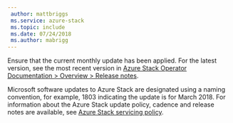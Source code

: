 ```yaml
---
 author: mattbriggs
 ms.service: azure-stack
 ms.topic: include
 ms.date: 07/24/2018
 ms.author: mabrigg
---
```


Ensure that the current monthly update has been applied. For the latest version, see the most recent version in [Azure Stack Operator Documentation > Overview > Release notes](https://docs.microsoft.com/en-us/azure/azure-stack/).

Microsoft software updates to Azure Stack are designated using a naming convention, for example, 1803 indicating the update is for March 2018. For information about the Azure Stack update policy, cadence and release notes are available, see [Azure Stack servicing policy](https://docs.microsoft.com/azure/azure-stack/azure-stack-servicing-policy).